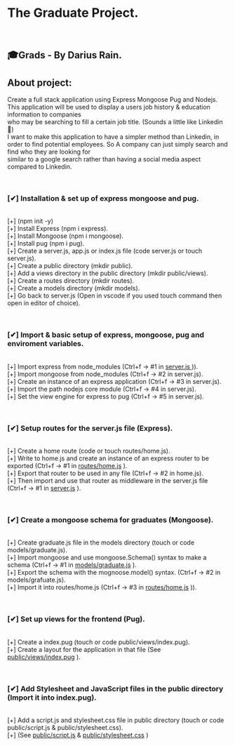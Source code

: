 # The Graduate Project.
<br>

## 🎓Grads - By Darius Rain.

## About project:
Create a full stack application using Express Mongoose Pug and Nodejs. <br>
This application will be used to display a users job history & education information to companies <br>
who may be searching to fill a certain job title. (Sounds a little like Linkedin 🤣) <br>
I want to make this application to have a simpler method than Linkedin, in order to find potential employees. 
So A company can just simply search and find who they are looking for <br>
similar to a google search rather than having a social media aspect compared to Linkedin. <br>

&nbsp;

### [✔] Installation & set up of express mongoose and pug.
<br> 
    [+] (npm init -y) 
<br>
    [+] Install Express (npm i express).
<br>
    [+] Install  Mongoose (npm i mongoose).
<br>
    [+] Install pug (npm i pug).
<br>
    [+] Create a server.js, app.js or index.js file (code server.js or touch server.js).
<br>
    [+] Create a public directory (mkdir public).
<br>
    [+] Add a views directory in the public directory (mkdir public/views).
<br>
    [+] Create a routes directory (mkdir routes).
<br>
    [+] Create a models directory (mkdir models).
<br>
    [+] Go back to server.js (Open in vscode if you used touch command then open in editor of choice). 
<br>

&nbsp;

### [✔] Import & basic setup of express, mongoose, pug and enviroment variables.
<br>
    [+] Import express from node_modules (Ctrl+f -> #1 in <a href="#">server.js </a> )).
<br>
    [+] Import mongoose from node_modules (Ctrl+f -> #2 in server.js).
<br>
    [+] Create an instance of an express application (Ctrl+f -> #3 in server.js).
<br>
    [+] Import the path nodejs core module (Ctrl+f -> #4 in server.js).
<br>
    [+] Set the view engine for express to pug (Ctrl+f -> #5 in server.js).
<br>

&nbsp;    

### [✔] Setup routes for the server.js file (Express).
<br>
    [+] Create a home route (code or touch routes/home.js).
<br>   
    [+] Write to home.js and create an instance of an express router to be exported (Ctrl+f -> #1 in <a href="#">routes/home.js</a> ).
<br>
    [+] Export that router to be used in any file (Ctrl+f -> #2 in home.js).
<br>
    [+] Then import and use that router as middleware in the server.js file (Ctrl+f -> #1 in <a href="#">server.js</a> ).
<br>

&nbsp;

### [✔] Create a mongoose schema for graduates (Mongoose).
<br>    
    [+] Create graduate.js file in the models directory  (touch or code models/graduate.js).
<br>
    [+] Import mongoose and use mongoose.Schema() syntax to make a schema (Ctrl+f -> #1 in <a href="#">models/graduate.js</a> ).
<br>
    [+] Export the schema with the mognoose.model() syntax. (Ctrl+f -> #2 in models/grafuate.js). 
<br>
    [+] Import it into routes/home.js (Ctrl+f -> #3 in <a href="#">routes/home.js</a> )). 
<br>

&nbsp;

### [✔] Set up views for the frontend (Pug).
<br>
    [+] Create a index.pug  (touch or code public/views/index.pug).
<br>
    [+] Create a layout for the application in that file (See <a href="#">public/views/index.pug</a> ).
<br>

&nbsp;

### [✔] Add Stylesheet and JavaScript files in the public directory (Import it into index.pug).
<br>
    [+] Add a script.js and stylesheet.css file in public directory (touch or code public/script.js & public/stylesheet.css).
<br>
    [+] (See <a href="#">public/script.js</a> & <a href="#">public/stylesheet.css</a> )
<br>
&nbsp;